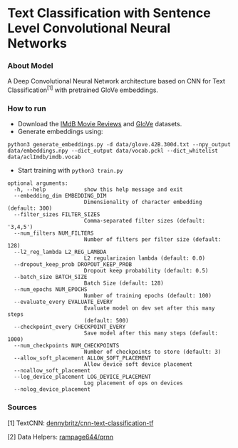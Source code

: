 # Text Classification with Sentence Level Convolutional Neural Networks 

### About Model

A Deep Convolutional Neural Network architecture based on CNN for Text Classification<sup>[1]</sup> with pretrained GloVe embeddings.

### How to run
- Download the [IMdB Movie Reviews](http://ai.stanford.edu/~amaas/data/sentiment/) and [GloVe](https://nlp.stanford.edu/projects/glove/) datasets.
- Generate embeddings using: 

`python3 generate_embeddings.py -d data/glove.42B.300d.txt --npy_output data/embeddings.npy --dict_output data/vocab.pckl --dict_whitelist data/aclImdb/imdb.vocab`

- Start training with `python3 train.py`

```
optional arguments:
  -h, --help            show this help message and exit
  --embedding_dim EMBEDDING_DIM
                        Dimensionality of character embedding (default: 300)
  --filter_sizes FILTER_SIZES
                        Comma-separated filter sizes (default: '3,4,5')
  --num_filters NUM_FILTERS
                        Number of filters per filter size (default: 128)
  --l2_reg_lambda L2_REG_LAMBDA
                        L2 regularizaion lambda (default: 0.0)
  --dropout_keep_prob DROPOUT_KEEP_PROB
                        Dropout keep probability (default: 0.5)
  --batch_size BATCH_SIZE
                        Batch Size (default: 128)
  --num_epochs NUM_EPOCHS
                        Number of training epochs (default: 100)
  --evaluate_every EVALUATE_EVERY
                        Evaluate model on dev set after this many steps
                        (default: 500)
  --checkpoint_every CHECKPOINT_EVERY
                        Save model after this many steps (default: 1000)
  --num_checkpoints NUM_CHECKPOINTS
                        Number of checkpoints to store (default: 3)
  --allow_soft_placement ALLOW_SOFT_PLACEMENT
                        Allow device soft device placement
  --noallow_soft_placement
  --log_device_placement LOG_DEVICE_PLACEMENT
                        Log placement of ops on devices
  --nolog_device_placement
  ```

### Sources

[1]  TextCNN: [dennybritz/cnn-text-classification-tf](https://github.com/dennybritz/cnn-text-classification-tf)

[2]  Data Helpers: [rampage644/qrnn](https://github.com/rampage644/qrnn)

